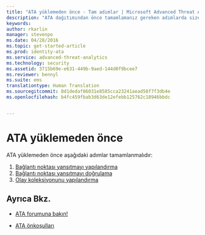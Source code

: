 ```yaml
---
title: "ATA yüklemeden önce - Tam adımlar | Microsoft Advanced Threat Analytics"
description: "ATA dağıtımından önce tamamlamanız gereken adımlarda size yol gösterir."
keywords: 
author: rkarlin
manager: stevenpo
ms.date: 04/28/2016
ms.topic: get-started-article
ms.prod: identity-ata
ms.service: advanced-threat-analytics
ms.technology: security
ms.assetid: 3715b69e-e631-449b-9aed-144d0f9bcee7
ms.reviewer: bennyl
ms.suite: ems
translationtype: Human Translation
ms.sourcegitcommit: 8d1dedaf86031e8585cca23241aead58f7f3db4e
ms.openlocfilehash: b4fc459fbab3d63de12efebb125762c18946bbdc


---
```


# ATA yüklemeden önce

ATA yüklemeden önce aşağıdaki adımlar tamamlanmalıdır:

1. [Bağlantı noktası yansıtmayı yapılandırma](configure-port-mirroring.md)
2. [Bağlantı noktası yansıtmayı doğrulama](validate-port-mirroring.md)
3. [Olay koleksiyonunu yapılandırma](configure-event-collection.md)



## Ayrıca Bkz.

- [ATA forumuna bakın!](https://social.technet.microsoft.com/Forums/security/home?forum=mata)

- [ATA önkoşulları](/advanced-threat-analytics/plan-design/ata-prerequisites)




<!--HONumber=Jun16_HO4-->


